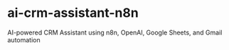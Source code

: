# ai-crm-assistant-n8n
AI-powered CRM Assistant using n8n, OpenAI, Google Sheets, and Gmail automation
